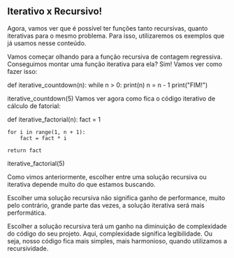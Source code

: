## Iterativo x Recursivo!

Agora, vamos ver que é possível ter funções tanto recursivas, quanto iterativas para o mesmo problema. Para isso, utilizaremos os exemplos que já usamos nesse conteúdo.

Vamos começar olhando para a função recursiva de contagem regressiva. Conseguimos montar uma função iterativa para ela? Sim! Vamos ver como fazer isso:

def iterative_countdown(n):
while n > 0:
print(n)
n = n - 1
print("FIM!")

iterative_countdown(5)
Vamos ver agora como fica o código iterativo de cálculo de fatorial:

def iterative_factorial(n):
fact = 1

    for i in range(1, n + 1):
        fact = fact * i

    return fact

iterative_factorial(5)

Como vimos anteriormente, escolher entre uma solução recursiva ou iterativa depende muito do que estamos buscando.

Escolher uma solução recursiva não significa ganho de performance, muito pelo contrário, grande parte das vezes, a solução iterativa será mais performática.

Escolher a solução recursiva terá um ganho na diminuição de complexidade do código do seu projeto. Aqui, complexidade significa legibilidade. Ou seja, nosso código fica mais simples, mais harmonioso, quando utilizamos a recursividade.

